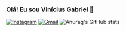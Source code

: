 ### Olá! Eu sou Vinícius Gabriel 👋

[![Instagram](https://img.shields.io/badge/Instagram-E4405F?style=for-the-badge&logo=instagram&logoColor=white)](https://www.instagram.com/basilio.xavier1/)
[![Gmail](https://img.shields.io/badge/Gmail-D14836?style=for-the-badge&logo=gmail&logoColor=white)](viniciusbasilio102@gmail.com)
![Anurag's GitHub stats](https://github-readme-stats.vercel.app/api?username=Vinicius&show_icons=true&theme=dracula)
